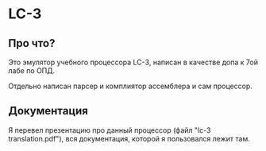 # LC-3
## Про что?
Это эмулятор учебного процессора LC-3, написан в качестве допа к 7ой лабе по ОПД.

Отдельно написан парсер и комплиятор ассемблера и сам процессор.
## Документация
Я перевел презентацию про данный процессор (файл "lc-3 translation.pdf"), вся документация, которой я пользовался лежит там.
